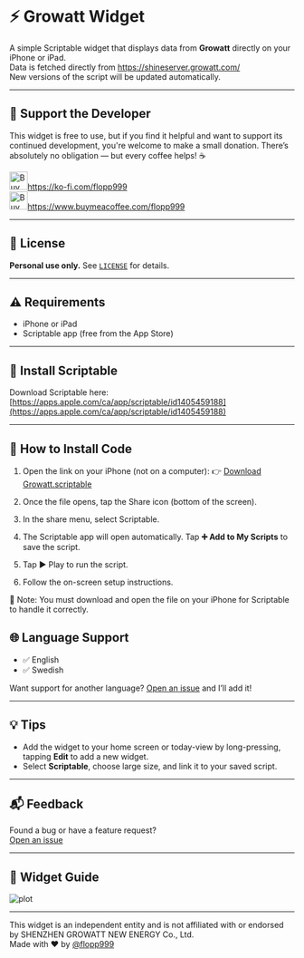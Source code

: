 # ⚡️ Growatt Widget

A simple Scriptable widget that displays data from **Growatt** directly on your iPhone or iPad.  
Data is fetched directly from https://shineserver.growatt.com/  
New versions of the script will be updated automatically.  

---

## 💖 Support the Developer

This widget is free to use, but if you find it helpful and want to support its continued development, you're welcome to make a small donation.
There’s absolutely no obligation — but every coffee helps! ☕

<a href="https://ko-fi.com/flopp999" target="_blank">
  <img src="https://github.githubassets.com/assets/ko_fi-53a60c17e75c.svg" width="32" height="32" alt="Buy me a coffee">https://ko-fi.com/flopp999
</a>
<br>
<a href="https://www.buymeacoffee.com/flopp999" target="_blank">
  <img src="https://cdn.buymeacoffee.com/static/prod/9.7.2/build/assets/apple-icon-57x57-36252584.png" width="32" height="32" alt="Buy me a coffee">https://www.buymeacoffee.com/flopp999
</a>   

---

## 📄 License

**Personal use only.** See [`LICENSE`](LICENSE) for details.

---

## ⚠️ Requirements

- iPhone or iPad  
- Scriptable app (free from the App Store)

---

## 📲 Install Scriptable

Download Scriptable here:  
[https://apps.apple.com/ca/app/scriptable/id1405459188](https://apps.apple.com/ca/app/scriptable/id1405459188)

---

## 🔧 How to Install Code

1. Open the link on your iPhone (not on a computer):
👉 [Download Growatt.scriptable](https://github.com/flopp999/Scriptable-Growatt/releases/download/0.56/Growatt.scriptable)

2. Once the file opens, tap the Share icon (bottom of the screen).

3. In the share menu, select Scriptable.

4. The Scriptable app will open automatically. Tap **➕ Add to My Scripts** to save the script.

5. Tap ▶️ Play to run the script.

6. Follow the on-screen setup instructions.

📝 Note: You must download and open the file on your iPhone for Scriptable to handle it correctly.

## 🌐 Language Support

- ✅ English  
- ✅ Swedish  

Want support for another language? [Open an issue](https://github.com/flopp999/Scriptable-Growatt/issues) and I’ll add it!

---

## 💡 Tips

- Add the widget to your home screen or today-view by long-pressing, tapping **Edit** to add a new widget.
- Select **Scriptable**, choose large size, and link it to your saved script.

---

## 📬 Feedback

Found a bug or have a feature request?  
[Open an issue](https://github.com/flopp999/Scriptable-Growatt/issues)

---

## 🧩 Widget Guide

![plot](Scriptable-Growatt.png)

---
This widget is an independent entity and is not affiliated with or endorsed by SHENZHEN GROWATT NEW ENERGY Co., Ltd.  
Made with ❤️ by [@flopp999](https://github.com/flopp999)
